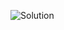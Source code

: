 ![Solution](https://github.com/AhmedAtia1507/Learn_in_Depth_Embedded_Systems_Diploma/assets/104103615/ead12d39-f728-40b0-81e6-a5b6c488a6e4)
